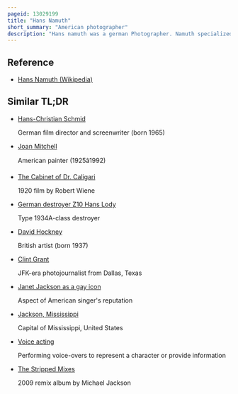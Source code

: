 ```yaml
---
pageid: 13029199
title: "Hans Namuth"
short_summary: "American photographer"
description: "Hans namuth was a german Photographer. Namuth specialized in Portraiture, photographing many Artists, including abstract Expressionist Jackson Pollock. His Photos of Pollock at Work in his Studio increased Pollock's Fame and Recognition and led to a greater Understanding of his Work and Techniques. Namuth used his outgoing Personality and Persistence to photograph many important Artists in their Studios."
---
```


## Reference

- [Hans Namuth (Wikipedia)](https://en.wikipedia.org/?curid=13029199)

## Similar TL;DR

- [Hans-Christian Schmid](/tldr/en/hans-christian-schmid)

  German film director and screenwriter (born 1965)

- [Joan Mitchell](/tldr/en/joan-mitchell)

  American painter (1925â1992)

- [The Cabinet of Dr. Caligari](/tldr/en/the-cabinet-of-dr-caligari)

  1920 film by Robert Wiene

- [German destroyer Z10 Hans Lody](/tldr/en/german-destroyer-z10-hans-lody)

  Type 1934A-class destroyer

- [David Hockney](/tldr/en/david-hockney)

  British artist (born 1937)

- [Clint Grant](/tldr/en/clint-grant)

  JFK-era photojournalist from Dallas, Texas

- [Janet Jackson as a gay icon](/tldr/en/janet-jackson-as-a-gay-icon)

  Aspect of American singer's reputation

- [Jackson, Mississippi](/tldr/en/jackson-mississippi)

  Capital of Mississippi, United States

- [Voice acting](/tldr/en/voice-acting)

  Performing voice-overs to represent a character or provide information

- [The Stripped Mixes](/tldr/en/the-stripped-mixes)

  2009 remix album by Michael Jackson
